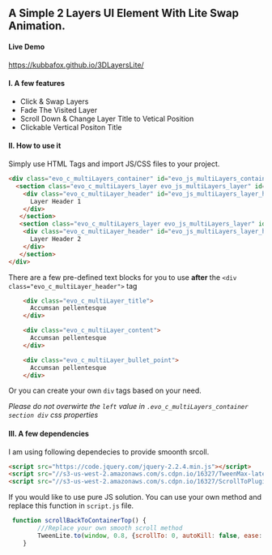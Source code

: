 ## A Simple 2 Layers UI Element With Lite Swap Animation. 

#### Live Demo
https://kubbafox.github.io/3DLayersLite/

#### I. A few features
- Click & Swap Layers
- Fade The Visited Layer
- Scroll Down & Change Layer Title to Vetical Position
- Clickable Vertical Positon Title

#### II. How to use it
Simply use HTML Tags and import JS/CSS files to your project. 

```HTML
<div class="evo_c_multiLayers_container" id="evo_js_multiLayers_container">
  <section class="evo_c_multiLayers_layer evo_js_multiLayers_layer" id="evo_js_multiLayers_layer_1">
    <div class="evo_c_multiLayer_header" id="evo_js_multiLayers_layer_header_1">
      Layer Header 1
    </div>
   </section>
   <section class="evo_c_multiLayers_layer evo_js_multiLayers_layer" id="evo_js_multiLayers_layer_2">
    <div class="evo_c_multiLayer_header" id="evo_js_multiLayers_layer_header_2">
      Layer Header 2
    </div>
   </section>
</div>   
```
There are a few pre-defined text blocks for you to use **after** the `<div class="evo_c_multiLayer_header">` tag


```HTML
    <div class="evo_c_multiLayer_title">
      Accumsan pellentesque
    </div>
```

```HTML
    <div class="evo_c_multiLayer_content">
      Accumsan pellentesque
    </div>
```

```HTML
    <div class="evo_c_multiLayer_bullet_point">
      Accumsan pellentesque
    </div>
```

Or you can create your own `div` tags based on your need. 

*Please do not overwirte the `left` value in `.evo_c_multiLayers_container section div` css properties*

#### III. A few dependencies
I am using following dependecies to provide smoonth srcoll.

```HTML
<script src="https://code.jquery.com/jquery-2.2.4.min.js"></script>
<script src="//s3-us-west-2.amazonaws.com/s.cdpn.io/16327/TweenMax-latest-beta.js?v=corn"></script>
<script src="//s3-us-west-2.amazonaws.com/s.cdpn.io/16327/ScrollToPlugin-latest-beta.js?v=corn"></script>
```

If you would like to use pure JS solution. You can use your own method and replace this function in `script.js` file.
```JavaScript
 function scrollBackToContainerTop() {
        ///Replace your own smooth scroll method
        TweenLite.to(window, 0.8, {scrollTo: 0, autoKill: false, ease: Power2.easeOut});
    }
```


